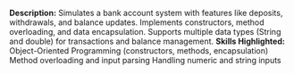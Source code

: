 **Description:**
Simulates a bank account system with features like deposits, withdrawals, and balance updates.
Implements constructors, method overloading, and data encapsulation.
Supports multiple data types (String and double) for transactions and balance management.
**Skills Highlighted:**
Object-Oriented Programming (constructors, methods, encapsulation)
Method overloading and input parsing
Handling numeric and string inputs
